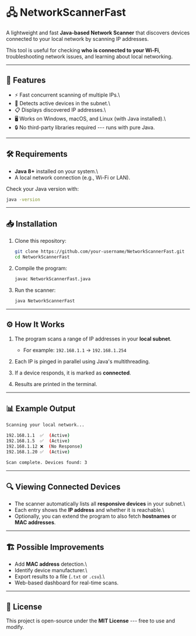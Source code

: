 # 🖧 NetworkScannerFast

A lightweight and fast **Java-based Network Scanner** that discovers
devices connected to your local network by scanning IP addresses.

This tool is useful for checking **who is connected to your Wi-Fi**,
troubleshooting network issues, and learning about local networking.

------------------------------------------------------------------------

## 🚀 Features

-   ⚡ Fast concurrent scanning of multiple IPs.\
-   📡 Detects active devices in the subnet.\
-   📋 Displays discovered IP addresses.\
-   🖥️ Works on Windows, macOS, and Linux (with Java installed).\
-   🔒 No third-party libraries required --- runs with pure Java.

------------------------------------------------------------------------

## 🛠️ Requirements

-   **Java 8+** installed on your system.\
-   A local network connection (e.g., Wi-Fi or LAN).

Check your Java version with:

``` bash
java -version
```

------------------------------------------------------------------------

## 📥 Installation

1.  Clone this repository:

    ``` bash
    git clone https://github.com/your-username/NetworkScannerFast.git
    cd NetworkScannerFast
    ```

2.  Compile the program:

    ``` bash
    javac NetworkScannerFast.java
    ```

3.  Run the scanner:

    ``` bash
    java NetworkScannerFast
    ```

------------------------------------------------------------------------

## ⚙️ How It Works

1.  The program scans a range of IP addresses in your **local subnet**.

    -   For example: `192.168.1.1` → `192.168.1.254`

2.  Each IP is pinged in parallel using Java's multithreading.

3.  If a device responds, it is marked as **connected**.

4.  Results are printed in the terminal.

------------------------------------------------------------------------

## 📊 Example Output

``` bash
Scanning your local network...

192.168.1.1  ✅  (Active)
192.168.1.5  ✅  (Active)
192.168.1.12 ❌  (No Response)
192.168.1.20 ✅  (Active)

Scan complete. Devices found: 3
```

------------------------------------------------------------------------

## 🔍 Viewing Connected Devices

-   The scanner automatically lists all **responsive devices** in your
    subnet.\
-   Each entry shows the **IP address** and whether it is reachable.\
-   Optionally, you can extend the program to also fetch **hostnames**
    or **MAC addresses**.

------------------------------------------------------------------------

## 🏗️ Possible Improvements

-   Add **MAC address** detection.\
-   Identify device manufacturer.\
-   Export results to a file (`.txt` or `.csv`).\
-   Web-based dashboard for real-time scans.

------------------------------------------------------------------------

## 📜 License

This project is open-source under the **MIT License** --- free to use
and modify.
